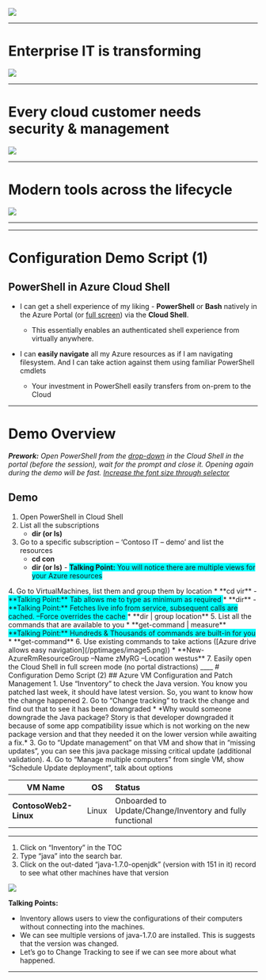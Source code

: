 <!--slide1-->
![](pptimages/slide1MainPage.JPG)
***

<!--slide2-->
# Enterprise IT is transforming
![](pptimages/slide2Transforing.JPG)
***

<!--slide3-->
# Every cloud customer needs security & management
![](pptimages/slide3Sec&Man.JPG)
***

<!--slide4-->
# Modern tools across the lifecycle
![](pptimages/slide4lifecycle.JPG )
***

<!--slide5-->

***

<!--slide7-->
# Configuration Demo Script (1)
## PowerShell in Azure Cloud Shell

* I can get a shell experience of my liking - **PowerShell** or **Bash** natively in the Azure Portal (or [full screen](https://shell.azure.com)) via the **Cloud Shell**. 
    * This essentially enables an authenticated shell experience from virtually anywhere.
  
* I can **easily navigate** all my Azure resources as if I am navigating filesystem. And I can take action against them using familiar PowerShell cmdlets
    * Your investment in PowerShell easily transfers from on-prem to the Cloud
___
<!--slide6-->
# Demo Overview
 ***Prework:*** *Open PowerShell from the [drop-down](/pptimages/image3.png) in the Cloud Shell in the portal (before the session), wait for the prompt and close it. Opening again during the demo will be fast. [Increase the font size through selector](/pptimages/image4.png)*
  
## Demo
1. Open PowerShell in Cloud Shell
2. List all the subscriptions
    * **dir (or ls)**
3. Go to a specific subscription – ‘Contoso IT – demo’ and list the resources
    * **cd con<tab>**
    * **dir (or ls)** - <span style="background-color: #00FFFF">**Talking Point:** You will notice there are multiple views for your Azure resources 
  </span>
4. Go to VirtualMachines, list them and group them by location
    * **cd vir<tab>** - <span style="background-color: #00FFFF">**Talking Point:** Tab allows me to type as minimum as required
 </span>
    * **dir** - <span style="background-color: #00FFFF">**Talking Point:** Fetches live info from service, subsequent calls are cached. –Force overrides the cache
 </span>
    * **dir | group location**
5. List all the commands that are available to you
    * **get-command | measure**  <span style="background-color: #00FFFF">**Talking Point:** Hundreds & Thousands of commands are built-in for you
 </span>
    * **get-command**
6. Use existing commands to take actions ([Azure drive allows easy navigation](/pptimages/image5.png))
* **New-AzureRmResourceGroup –Name zMyRG –Location westus**
7. Easily open the Cloud Shell in full screen mode (no portal distractions)
____
<!--slide7-->
# Configuration Demo Script (2)
## Azure VM Configuration and Patch Management
1. Use “Inventory” to check the Java version. You know you patched last week, it should have latest version. So, you want to know how the change happened
2. Go to “Change tracking” to track the change and find out that to see it has been downgraded
    *  *Why would someone downgrade the Java package? Story is that developer downgraded it because of some app compatibility issue which is not working on the new package version and that they needed it on the lower version while awaiting a fix.*
3. Go to “Update management” on that VM and show that in “missing updates”, you can see this java package missing critical update (additional validation). 
4. Go to “Manage multiple computers” from single VM, show “Schedule Update deployment”, talk about options

| **VM Name**           | **OS**| **Status**  |
| ----------------------|:-----:| :-----------|
| **ContosoWeb2-Linux** | Linux | Onboarded to Update/Change/Inventory and fully functional|
_____
<!--slide8-->
1. Click on “Inventory” in the TOC
2. Type “java” into the search bar.
3. Click on the out-dated “java-1.7.0-openjdk” (version with 151 in it) record to see what other machines have that version

![](/pptimages/slide8ContosoWeb2_LinuxInventory.JPG)

**Talking Points:**
* Inventory allows users to view the configurations of their computers without connecting into the machines.
* We can see multiple versions of java-1.7.0 are installed. This is suggests that the version was changed.
* Let’s go to Change Tracking to see if we can see more about what happened.
_____











